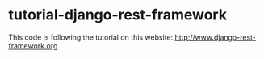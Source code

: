 # tutorial-django-rest-framework
This code is following the tutorial on this website: http://www.django-rest-framework.org
